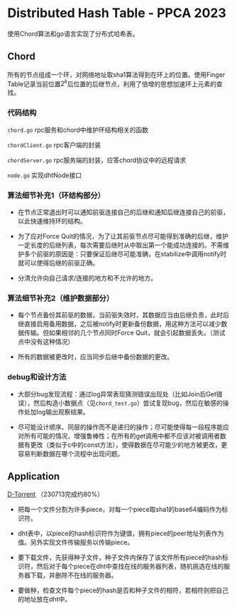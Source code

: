 # Distributed Hash Table - PPCA 2023

使用Chord算法和go语言实现了分布式哈希表。

## Chord

所有的节点组成一个环，对网络地址取sha1算法得到在环上的位置。使用Finger Table记录当前位置$2^k$后位置的后继节点，利用了倍增的思想加速环上元素的查找。

### 代码结构

`chord.go` rpc服务和chord中维护环结构相关的函数

`chordClient.go` rpc客户端的封装

`chordServer.go` rpc服务端的封装，应答chord协议中的远程请求

`node.go` 实现dhtNode接口

### 算法细节补充1（环结构部分）

- 在节点正常退出时可以通知前驱连接自己的后继和通知后继连接自己的前驱，以此快速维持环的结构。

- 为了应对Force Quit的情况，为了让其前驱节点尽可能得到准确的后继，维护一定长度的后继列表，每次需要后继时从中取出第一个能成功连接的。不需维护多个前驱的原因是：只要保证后继尽可能准确，在stabilize中调用notify时就可以使得后继的前驱正确。

- 分清允许向自己请求/连接的地方和不允许的地方。

### 算法细节补充2（维护数据部分）

- 每个节点备份其前驱的数据，当前驱失效时，其数据应当由后继负责，此时后继直接启用备用数据，之后被notify时更新备份数据，用这种方法可以减少数据传输。但如果相邻的几个节点同时Force Quit，就会引起数据丢失。（测试点中没有这种情况）

- 所有的数据被更改时，应当同步后继中备份数据的更改。

### debug和设计方法

- 大部分bug发现流程：通过log异常表现猜测错误出现处（比如Join后Get错误），然后构造小数据点（见`chord_test.go`）尝试复现bug，然后在敏感的操作处加log输出观察结果。

- 尽可能设计顺序、同层的操作而不是递归的操作；尽可能使得每一段程序能应对所有可能的情况，增强鲁棒性；在所有的get调用中都不应该对被调用者数据有更改（类似于c中的const方法），使得数据在尽可能少的地方被更改，更容易判断数据在哪个流程中出现问题。
## Application 

[D-Torrent](https://github.com/s7a9/D-Torrent) （230713完成约80%）

- 把每一个文件分割为许多piece，对每一个piece取sha1的base64编码作为标识符。

- dht表中，以piece的hash标识符作为键值，拥有piece的peer地址列表作为值。另外实现文件传输服务以传输piece。

- 要下载文件，先获得种子文件，种子文件内保存了该文件所有piece的hash标识符，然后对于每个piece在dht中查找在线的服务器列表，随机挑选在线的服务器下载，并删除不在线的服务器。

- 要做种，检查文件每个piece的hash是否和种子文件的相符，若相符则把自己的地址放在dht中。